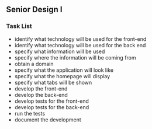 ## Senior Design I 
### Task List

* identify what technology will be used for the front-end
* identify what technology will be used for the back end 
* specify what information will be used 
* specify where the information will be coming from 
* obtain a domain 
* specify what the application will look like
* specify what the homepage will display
* specify what tabs will be shown
* develop the front-end 
* develop the back-end 
* develop tests for the front-end 
* develop tests for the back-end 
*	run the tests
* document the development
